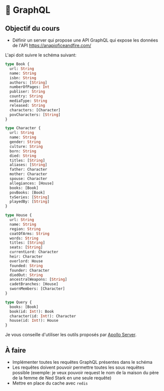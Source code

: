 # :thought_balloon: GraphQL

## Objectif du cours

- Définir un server qui propose une API GraphQL qui expose les données de l'API https://anapioficeandfire.com/

L'api doit suivre le schéma suivant:

```graphql
type Book {
  url: String
  name: String
  isbn: String
  authors: [String]
  numberOfPages: Int
  publiser: String
  country: String
  mediaType: String
  released: String
  characters: [Character]
  povCharacters: [String]
}

type Character {
  url: String
  name: String
  gender: String
  culture: String
  born: String
  died: String
  titles: [String]
  aliases: [String]
  father: Character
  mother: Character
  spouse: Character
  allegiances: [House]
  books: [Book]
  povBooks: [Book]
  tvSeries: [String]
  playedBy: [String]
}

type House {
  url: String
  name: String
  region: String
  coatOfArms: String
  words: String
  titles: [String]
  seats: [String]
  currentLord: Character
  heir: Character
  overlord: House
  founded: String
  founder: Character
  diedOut: String
  ancestralWeapons: [String]
  cadetBranches: [House]
  swornMembers: [Character]
}

type Query {
  books: [Book]
  book(id: Int!): Book
  character(id: Int!): Character
  house(id: Int!): House
}
```

Je vous conseille d'utiliser les outils proposés par [Apollo Server](https://www.apollographql.com/docs/apollo-server/).

## À faire

- Implémenter toutes les requêtes GraphQL présentes dans le schéma
- Les requêtes doivent pouvoir permettre toutes les sous requêtes possible
  (exemple: je veux pouvoir request le nom de la maison du père de la femme de Ned Stark en une seule requête)
- Mettre en place du cache avec `redis`
